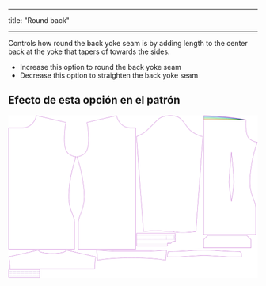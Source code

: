 - - -
title: "Round back"
- - -

Controls how round the back yoke seam is by adding length to the center back at the yoke that tapers of towards the sides.

- Increase this option to round the back yoke seam
- Decrease this option to straighten the back yoke seam

## Efecto de esta opción en el patrón

![This image shows the effect of this option by superimposing several variants that have a different value for this option](simon_roundback_sample.svg "Effect of this option on the pattern")
